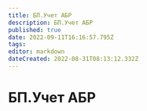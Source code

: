 ```yaml
---
title: БП.Учет АБР
description: БП.Учет АБР
published: true
date: 2022-09-11T16:16:57.795Z
tags: 
editor: markdown
dateCreated: 2022-08-31T08:13:12.332Z
---
```


# БП.Учет АБР

